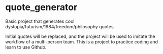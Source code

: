 # quote_generator
Basic project that generates cool dystopia/futurism/1984/freedom/philosophy quotes.

Initial quotes will be replaced, and the project will be used to imitate the workflow of a multi-person team. This is a project to practice coding and learn to use Github.
